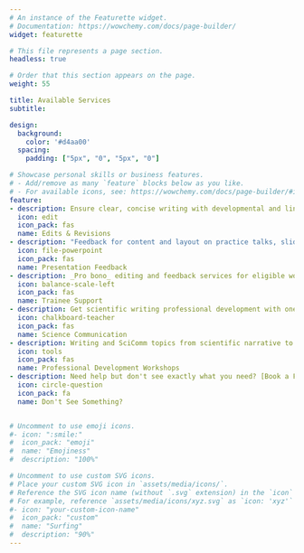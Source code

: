 ```yaml
---
# An instance of the Featurette widget.
# Documentation: https://wowchemy.com/docs/page-builder/
widget: featurette

# This file represents a page section.
headless: true

# Order that this section appears on the page.
weight: 55

title: Available Services
subtitle:

design:
  background:
    color: '#d4aa00'
  spacing:  
    padding: ["5px", "0", "5px", "0"]

# Showcase personal skills or business features.
# - Add/remove as many `feature` blocks below as you like.
# - For available icons, see: https://wowchemy.com/docs/page-builder/#icons
feature:
- description: Ensure clear, concise writing with developmental and line edits. [Submit your draft](https://www.honeybook.com/widget/alliance_sci_comm_consulting_llc_254619/cf_id/645f1e9ba05e710b1aaeba24)
  icon: edit
  icon_pack: fas
  name: Edits & Revisions
- description: "Feedback for content and layout on practice talks, slides, and posters. [Schedule your presentation practice and consult](https://alliancescicommconsultingllc.hbportal.co/schedule/6459c3b1a0482b31c001e0c0)"
  icon: file-powerpoint
  icon_pack: fas
  name: Presentation Feedback
- description: _Pro bono_ editing and feedback services for eligible women, HURM trainees. <a href='for_hurm' >Learn more here.</a>
  icon: balance-scale-left
  icon_pack: fas
  name: Trainee Support
- description: Get scientific writing professional development with one-on-one coaching. Great for trainees and ESL writers. <a href='better_writing' >Learn more here.</a>
  icon: chalkboard-teacher
  icon_pack: fas
  name: Science Communication
- description: Writing and SciComm topics from scientific narrative to writing a review paper. <a href='webinars' >Learn more here.</a>
  icon: tools
  icon_pack: fas
  name: Professional Development Workshops
- description: Need help but don't see exactly what you need? [Book a FREE consultation](https://alliancescicommconsultingllc.hbportal.co/schedule/645992cc0509310031543389) or [Get in touch](https://www.honeybook.com/widget/alliance_sci_comm_consulting_llc_254619/cf_id/646254775725a801c88dd408)!
  icon: circle-question
  icon_pack: fa
  name: Don't See Something?


# Uncomment to use emoji icons.
#- icon: ":smile:"
#  icon_pack: "emoji"
#  name: "Emojiness"
#  description: "100%"  

# Uncomment to use custom SVG icons.
# Place your custom SVG icon in `assets/media/icons/`.
# Reference the SVG icon name (without `.svg` extension) in the `icon` field.
# For example, reference `assets/media/icons/xyz.svg` as `icon: 'xyz'`
#- icon: "your-custom-icon-name"
#  icon_pack: "custom"
#  name: "Surfing"
#  description: "90%"
---
```

